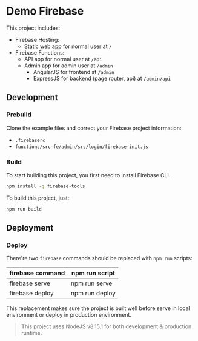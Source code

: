 Demo Firebase
=============

This project includes:
- Firebase Hosting:
  + Static web app for normal user at `/`
- Firebase Functions:
  + API app for normal user at `/api`
  + Admin app for admin user at `/admin`
    - AngularJS for frontend at `/admin`
    - ExpressJS for backend (page router, api) at `/admin/api`

## Development

### Prebuild

Clone the example files and correct your Firebase project information:
- `.firebaserc`
- `functions/src-fe/admin/src/login/firebase-init.js`

### Build

To start building this project, you first need to install Firebase CLI.

```bash
npm install -g firebase-tools
```

To build this project, just:

```bash
npm run build
```

## Deployment

### Deploy

There're two `firebase` commands should be replaced with `npm run` scripts:

| firebase command | npm run script |
|--|--|
| firebase serve | npm run serve |
| firebase deploy | npm run deploy |

This replacement makes sure the project is built well before serve in local environment or deploy in production environment.

>This project uses NodeJS v8.15.1 for both development & production runtime.
